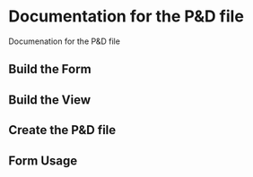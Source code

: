 # Documentation for the P&D file
Documenation for the P&amp;D file

<h2>Build the Form</h2>

<h2>Build the View</h2>

<h2>Create the P&D file</h2>

<h2>Form Usage</h2>
